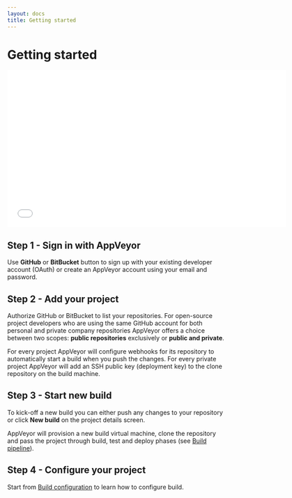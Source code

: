 ```yaml
---
layout: docs
title: Getting started
---
```


# Getting started

<iframe width="640" height="360" src="//www.youtube.com/embed/e1rVM4_nzWw?rel=0&color=white" frameborder="0" allowfullscreen></iframe>

## Step 1 - Sign in with AppVeyor

Use **GitHub** or **BitBucket** button to sign up with your existing developer account (OAuth) or create an AppVeyor account using your email and password.



## Step 2 - Add your project

Authorize GitHub or BitBucket to list your repositories. For open-source project developers who are using the same GitHub account for both  personal and private company repositories AppVeyor offers a choice between two scopes: **public repositories** exclusively or **public and private**. 

For every project AppVeyor will configure webhooks for its repository to automatically start a build when you push the changes. For every private project AppVeyor will add an SSH public key (deployment key) to the clone repository on the build machine.



## Step 3 - Start new build

To kick-off a new build you can either push any changes to your repository or click **New build** on the project details screen.

AppVeyor will provision a new build virtual machine, clone the repository and pass the project through build, test and deploy phases (see [Build pipeline](/docs/build-configuration#build-pipeline)).




## Step 4 - Configure your project

Start from [Build configuration](/docs/build-configuration) to learn how to configure build. 
